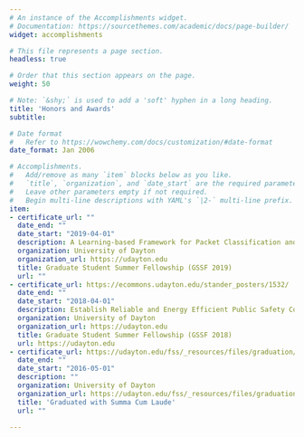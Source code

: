 ```yaml
---
# An instance of the Accomplishments widget.
# Documentation: https://sourcethemes.com/academic/docs/page-builder/
widget: accomplishments

# This file represents a page section.
headless: true

# Order that this section appears on the page.
weight: 50

# Note: `&shy;` is used to add a 'soft' hyphen in a long heading.
title: 'Honors and Awards'
subtitle:

# Date format
#   Refer to https://wowchemy.com/docs/customization/#date-format
date_format: Jan 2006

# Accomplishments.
#   Add/remove as many `item` blocks below as you like.
#   `title`, `organization`, and `date_start` are the required parameters.
#   Leave other parameters empty if not required.
#   Begin multi-line descriptions with YAML's `|2-` multi-line prefix.
item:
- certificate_url: ""
  date_end: ""
  date_start: "2019-04-01"
  description: A Learning-based Framework for Packet Classification and Network Traffic Flow Clustering in SDN Access Gateways
  organization: University of Dayton
  organization_url: https://udayton.edu
  title: Graduate Student Summer Fellowship (GSSF 2019)
  url: ""
- certificate_url: https://ecommons.udayton.edu/stander_posters/1532/
  date_end: ""
  date_start: "2018-04-01"
  description: Establish Reliable and Energy Efficient Public Safety Communication Networks using Future Smart Infrastructure
  organization: University of Dayton
  organization_url: https://udayton.edu
  title: Graduate Student Summer Fellowship (GSSF 2018)
  url: https://udayton.edu
- certificate_url: https://udayton.edu/fss/_resources/files/graduation/programs/UDMayCommProgram2016AllFinal.pdf
  date_end: ""
  date_start: "2016-05-01"
  description: ""
  organization: University of Dayton
  organization_url: https://udayton.edu/fss/_resources/files/graduation/programs/UDMayCommProgram2016AllFinal.pdf
  title: 'Graduated with Summa Cum Laude'
  url: ""
  
---
```

